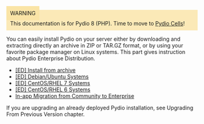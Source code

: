 <div style="background-color: #fbe9b7;font-size: 14px;">
<span style="background-color: #fae4a6;padding: 10px;">WARNING</span>
<span style="padding: 10px;display: inline-block;">This documentation is for Pydio 8 (PHP). Time to move to <a href="https://pydio.com/en/docs/administration-guides">Pydio Cells</a>!</span>
</div>

You can easily install Pydio on your server either by downloading and extracting directly an archive in ZIP or TAR.GZ format, or by using your favorite package manager on Linux systems. This part gives instruction about Pydio Enterprise Distribution.

- [[ED] Install from archive](../ed-install-from-archive/)
- [[ED] Debian/Ubuntu Systems](../ed-debian-ubuntu-systems/)
- [[ED] CentOS/RHEL 7 Systems](../ed-centos-rhel-7-systems/)
- [[ED] CentOS/RHEL 6 Systems](../ed-centos-rhel-6-systems/)
- [In-app Migration from Community to Enterprise](../in-app-migration-from-community-to-enterprise/)

If you are upgrading an already deployed Pydio installation, see Upgrading From Previous Version chapter.


